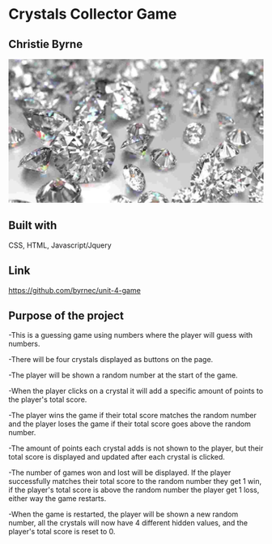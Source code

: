 # Crystals Collector Game

## Christie Byrne


![Diamonds](assets/images/diamonds.jpg "Diamonds")

## <strong>Built with</Strong>

CSS, HTML, Javascript/Jquery
<space>
<br>


## <strong>Link</Strong>
https://github.com/byrnec/unit-4-game


## <strong>Purpose of the project</Strong>
-This is a guessing game using numbers where the player will guess with numbers.

-There will be four crystals displayed as buttons on the page.

-The player will be shown a random number at the start of the game.

-When the player clicks on a crystal it will add a specific amount of points to the player's total score.

-The player wins the game if their total score matches the random number and the player loses the game if their total score goes above the random number.

-The amount of points each crystal adds is not shown to the player, but their total score is displayed and updated after each crystal is clicked.

-The number of games won and lost will be displayed.
If the player successfully matches their total score to the random number they get 1 win, if the player's total score is above the random number the player get 1 loss, either way the game restarts.

-When the game is restarted, the player will be shown a new random number, all the crystals will now have 4 different hidden values, and the player's total score is reset to 0.
